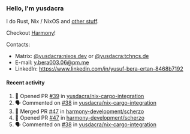 ### Hello, I'm yusdacra

I do Rust, Nix / NixOS and [other stuff](https://yusdacra.gitlab.io/about).

Checkout [Harmony](https://github.com/harmony-development)!

Contacts:
- Matrix: [@yusdacra:nixos.dev](https://matrix.to/#/@yusdacra:nixos.dev) or [@yusdacra:tchncs.de](https://matrix.to/#/@yusdacra:tchncs.de)
- E-mail: y.bera003.06@pm.me
- LinkedIn: https://www.linkedin.com/in/yusuf-bera-ertan-8468b7192

#### Recent activity

<!--START_SECTION:activity-->
1. 💪 Opened PR [#39](https://github.com/yusdacra/nix-cargo-integration/pull/39) in [yusdacra/nix-cargo-integration](https://github.com/yusdacra/nix-cargo-integration)
2. 🗣 Commented on [#38](https://github.com/yusdacra/nix-cargo-integration/issues/38) in [yusdacra/nix-cargo-integration](https://github.com/yusdacra/nix-cargo-integration)
3. 🎉 Merged PR [#47](https://github.com/harmony-development/scherzo/pull/47) in [harmony-development/scherzo](https://github.com/harmony-development/scherzo)
4. 💪 Opened PR [#47](https://github.com/harmony-development/scherzo/pull/47) in [harmony-development/scherzo](https://github.com/harmony-development/scherzo)
5. 🗣 Commented on [#38](https://github.com/yusdacra/nix-cargo-integration/issues/38) in [yusdacra/nix-cargo-integration](https://github.com/yusdacra/nix-cargo-integration)
<!--END_SECTION:activity-->
